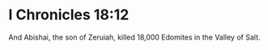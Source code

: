 # I Chronicles 18:12

And Abishai, the son of Zeruiah, killed 18,000 Edomites in the Valley of Salt.
